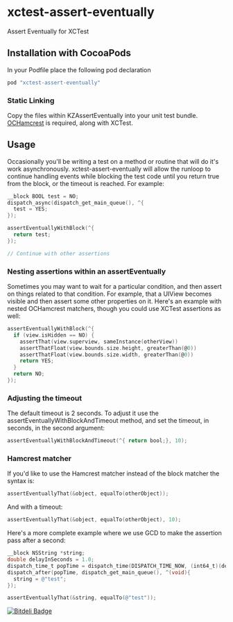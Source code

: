 xctest-assert-eventually
========================

Assert Eventually for XCTest

## Installation with CocoaPods

In your Podfile place the following pod declaration

```ruby
pod "xctest-assert-eventually"
```

### Static Linking

Copy the files within KZAssertEventually into your unit test bundle. [OCHamcrest](https://github.com/hamcrest/OCHamcrest) is required, along with XCTest.

## Usage

Occasionally you'll be writing a test on a method or routine that will do it's work asynchronously. xctest-assert-eventually will allow the runloop to
continue handling events while blocking the test code until you return true from the block, or the timeout is reached. For example:

```objective-c
__block BOOL test = NO;
dispatch_async(dispatch_get_main_queue(), ^{
  test = YES;
});

assertEventuallyWithBlock(^{
  return test;
});

// Continue with other assertions
```

### Nesting assertions within an assertEventually

Sometimes you may want to wait for a particular condition, and then assert on things related to that condition. For example, that a UIView becomes visible
and then assert some other properties on it. Here's an example with nested OCHamcrest matchers, though you could use XCTest assertions as well:

```objective-c
assertEventuallyWithBlock(^{
  if (view.isHidden == NO) {
    assertThat(view.superview, sameInstance(otherView))
    assertThatFloat(view.bounds.size.height, greaterThan(@0))
    assertThatFloat(view.bounds.size.width, greaterThan(@0))
    return YES;
  }
  return NO;
});
```

### Adjusting the timeout

The default timeout is 2 seconds. To adjust it use the assertEventuallyWithBlockAndTimeout method, and set the timeout, in seconds, in the second argument:

```objective-c
assertEventuallyWithBlockAndTimeout(^{ return bool;}, 10);
```

### Hamcrest matcher

If you'd like to use the Hamcrest matcher instead of the block matcher the syntax is:

```objective-c
assertEventuallyThat(&object, equalTo(otherObject));
```

And with a timeout:

```objective-c
assertEventuallyThat(&object, equalTo(otherObject), 10);
```

Here's a more complete example where we use GCD to make the assertion pass after a second:
```objective-c
__block NSString *string;
double delayInSeconds = 1.0;
dispatch_time_t popTime = dispatch_time(DISPATCH_TIME_NOW, (int64_t)(delayInSeconds * NSEC_PER_SEC));
dispatch_after(popTime, dispatch_get_main_queue(), ^(void){
  string = @"test";
});

assertEventuallyThat(&string, equalTo(@"test"));
```

[![Bitdeli Badge](https://d2weczhvl823v0.cloudfront.net/ketzusaka/xctest-assert-eventually/trend.png)](https://bitdeli.com/free "Bitdeli Badge")

